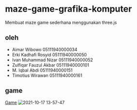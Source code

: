 # maze-game-grafika-komputer
Membuat maze game sederhana menggunakan three.js
## oleh 
- Aimar Wibowo 05111940000034
- Erki Kadhafi Rosyid 05111940000050
- Ivan Muhammad Nizar 05111940000052
- Zulfiqar Fauzul Akbar 05111940000101
- M. Iqbal Abdi 05111940000151
- Timotius Wirawan 05111940000161
## game
[Game](https://moon3903.github.io/maze-game-grafika-komputer/)
![2021-10-17 13-57-47](https://user-images.githubusercontent.com/62832487/137615591-f19fa00d-ef98-40e9-b1b1-198d29f3fad2.gif)
